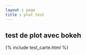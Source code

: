 ```yaml
---
layout : page
title : plot test
---
```


## test de plot avec bokeh

{% include test_carte.html %}


